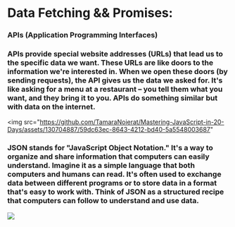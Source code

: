 # Data Fetching && Promises:

### APIs (Application Programming Interfaces)

 ### APIs provide special website addresses (URLs) that lead us to the specific data we want. These URLs are like doors to the information we're interested in. When we open these doors (by sending requests), the API gives us the data we asked for. It's like asking for a menu at a restaurant – you tell them what you want, and they bring it to you. APIs do something similar but with data on the internet.

<img src="https://github.com/TamaraNoierat/Mastering-JavaScript-in-20-Days/assets/130704887/59dc63ec-8643-4212-bd40-5a5548003687"

### JSON stands for "JavaScript Object Notation." It's a way to organize and share information that computers can easily understand. Imagine it as a simple language that both computers and humans can read. It's often used to exchange data between different programs or to store data in a format that's easy to work with. Think of JSON as a structured recipe that computers can follow to understand and use data.
<img src="https://github.com/TamaraNoierat/Mastering-JavaScript-in-20-Days/assets/130704887/3fc86f8b-67d7-406f-bddd-37f3ad98e584">



